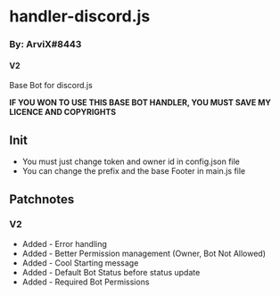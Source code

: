 # handler-discord.js
### By: ArviX#8443
#### V2

Base Bot for discord.js

**IF YOU WON TO USE THIS BASE BOT HANDLER, YOU MUST SAVE MY LICENCE AND COPYRIGHTS**

## Init
- You must just change token and owner id in config.json file
- You can change the prefix and the base Footer in main.js file


## Patchnotes

### V2
- Added - Error handling
- Added - Better Permission management (Owner, Bot Not Allowed)
- Added - Cool Starting message
- Added - Default Bot Status before status update
- Added - Required Bot Permissions
